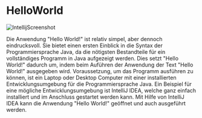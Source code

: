 # HelloWorld

![IntellijScreenshot](https://user-images.githubusercontent.com/87467134/210618428-9bf3e715-d42f-4395-a22a-d45d7b6b974c.PNG)

Die Anwendung "Hello World!" ist relativ simpel, aber dennoch eindrucksvoll.
Sie bietet einen ersten Einblick in die Syntax der Programmiersprache Java, da die nötigsten Bestandteile für ein vollständiges Programm in Java aufgezeigt werden.
Dies setzt "Hello World!" dadurch um, indem beim Auführen der Anwendung der Text "Hello World!" ausgegeben wird.
Voraussetzung, um das Programm ausführen zu können, ist ein Laptop oder Desktop Computer mit einer installierten Entwicklungsumgebung für die Programmiersprache Java.
Ein Beispiel für eine mögliche Entwicklungsumgebung ist IntelliJ IDEA, welche ganz einfach installiert und im Anschluss gestartet werden kann.
Mit Hilfe von IntelliJ IDEA kann die Anwendung "Hello World!" geöffnet und auch ausgeführt werden.

